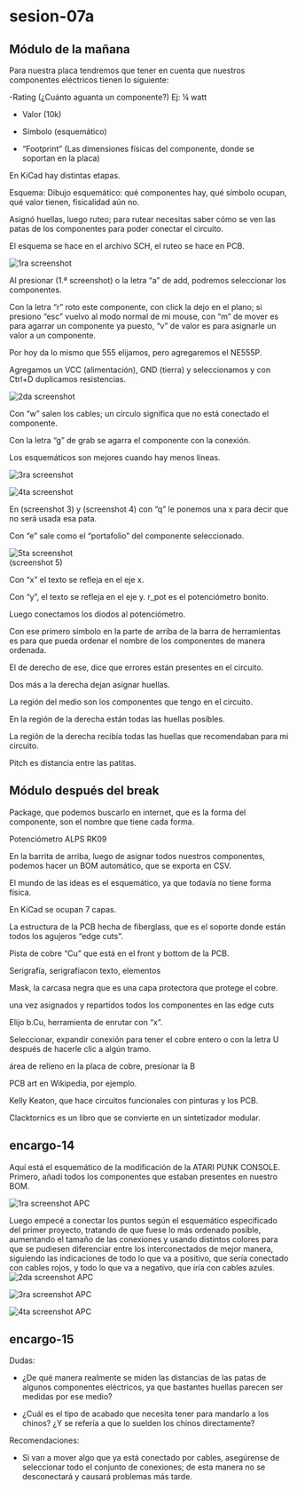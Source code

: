 # sesion-07a

## Módulo de la mañana

Para nuestra placa tendremos que tener en cuenta que nuestros componentes eléctricos tienen lo siguiente:

-Rating (¿Cuánto aguanta un componente?) Ej: ¼ watt

- Valor (10k)

- Símbolo (esquemático)

- “Footprint” (Las dimensiones físicas del componente, donde se soportan en la placa)

En KiCad hay distintas etapas.

Esquema: Dibujo esquemático: qué componentes hay, qué símbolo ocupan, qué valor tienen, fisicalidad aún no.

Asignó huellas, luego ruteo; para rutear necesitas saber cómo se ven las patas de los componentes para poder conectar el circuito.

El esquema se hace en el archivo SCH, el ruteo se hace en PCB.

![1ra screenshot](./archivos/7a_Screenshot_1.png)

Al presionar (1.ª screenshot) o la letra “a” de add, podremos seleccionar los componentes.

Con la letra “r” roto este componente, con click la dejo en el plano; si presiono “esc” vuelvo al modo normal de mi mouse, con “m” de mover es para agarrar un componente ya puesto, “v” de valor es para asignarle un valor a un componente.

Por hoy da lo mismo que 555 elijamos, pero agregaremos el NE555P.

Agregamos un VCC (alimentación), GND (tierra) y seleccionamos y con Ctrl+D duplicamos resistencias.

![2da screenshot](./archivos/7a_Screenshot_2.png)

Con “w” salen los cables; un círculo significa que no está conectado el componente.

Con la letra “g” de grab se agarra el componente con la conexión.

Los esquemáticos son mejores cuando hay menos líneas.  

![3ra screenshot](./archivos/7a_Screenshot_3.png)

![4ta screenshot](./archivos/7a_Screenshot_4.png)  

En (screenshot 3) y (screenshot 4) con “q” le ponemos una x para decir que no será usada esa pata.

Con “e” sale como el “portafolio” del componente seleccionado.

![5ta screenshot](./archivos/7a_Screenshot_5.png)  
(screenshot 5)  

Con “x” el texto se refleja en el eje x.

Con “y”, el texto se refleja en el eje y.
r_pot es el potenciómetro bonito.

Luego conectamos los diodos al potenciómetro.

Con ese primero símbolo en la parte de arriba de la barra de herramientas es para que pueda ordenar el nombre de los componentes de manera ordenada.

El de derecho de ese, dice que errores están presentes en el circuito.

Dos más a la derecha dejan asignar huellas.

La región del medio son los componentes que tengo en el circuito.

En la región de la derecha están todas las huellas posibles.

La región de la derecha recibía todas las huellas que recomendaban para mi circuito.

Pitch es distancia entre las patitas.

## Módulo después del break

Package, que podemos buscarlo en internet, que es la forma del componente, son el nombre que tiene cada forma.

Potenciómetro ALPS RK09

En la barrita de arriba, luego de asignar todos nuestros componentes, podemos hacer un BOM automático, que se exporta en CSV.

El mundo de las ideas es el esquemático, ya que todavía no tiene forma física.

En KiCad se ocupan 7 capas.

La estructura de la PCB hecha de fiberglass, que es el soporte donde están todos los agujeros “edge cuts”.

Pista de cobre “Cu” que está en el front y bottom de la PCB.

Serigrafía, serigrafíacon texto, elementos

Mask, la carcasa negra que es una capa protectora que protege el cobre.

una vez asignados y repartidos todos los componentes en las edge cuts

Elijo b.Cu, herramienta de enrutar con “x”.

Seleccionar, expandir conexión para tener el cobre entero o con la letra U después de hacerle clic a algún tramo.

área de relleno en la placa de cobre, presionar la B

PCB art en Wikipedia, por ejemplo.

Kelly Keaton, que hace circuitos funcionales con pinturas y los PCB.

Clacktornics es un libro que se convierte en un sintetizador modular.

## encargo-14

Aquí está el esquemático de la modificación de la ATARI PUNK CONSOLE.  
Primero, añadí todos los componentes que estaban presentes en nuestro BOM.

![1ra screenshot APC](./archivos/atariPunkConsole-1.png)

Luego empecé a conectar los puntos según el esquemático especificado del primer proyecto, tratando de que fuese lo más ordenado posible, aumentando el tamaño de las conexiones y usando distintos colores para que se pudiesen diferenciar entre los interconectados de mejor manera, siguiendo las indicaciones de todo lo que va a positivo, que sería conectado con cables rojos, y todo lo que va a negativo, que iría con cables azules.
![2da screenshot APC](./archivos/atariPunkConsole-2.png)  

![3ra screenshot APC](./archivos/atariPunkConsole-3.png)  

![4ta screenshot APC](./archivos/atariPunkConsole-4.png)

## encargo-15

Dudas:  

- ¿De qué manera realmente se miden las distancias de las patas de algunos componentes eléctricos, ya que bastantes huellas parecen ser medidas por ese medio?  

- ¿Cuál es el tipo de acabado que necesita tener para mandarlo a los chinos? ¿Y se refería a que lo suelden los chinos directamente?  

Recomendaciones:

- Si van a mover algo que ya está conectado por cables, asegúrense de seleccionar todo el conjunto de conexiones; de esta manera no se desconectará y causará problemas más tarde.
